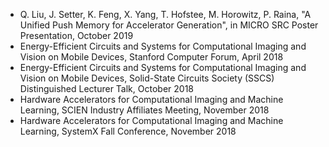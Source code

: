 - Q. Liu, J. Setter, K. Feng, X. Yang, T. Hofstee, M. Horowitz, P. Raina, "A Unified Push Memory for Accelerator Generation", in MICRO SRC Poster Presentation, October 2019
- Energy-Efficient Circuits and Systems for Computational Imaging and Vision on Mobile Devices, Stanford Computer Forum, April 2018
- Energy-Efficient Circuits and Systems for Computational Imaging and Vision on Mobile Devices, Solid-State Circuits Society (SSCS) Distinguished Lecturer Talk, October 2018
- Hardware Accelerators for Computational Imaging and Machine Learning, SCIEN Industry Affiliates Meeting, November 2018
- Hardware Accelerators for Computational Imaging and Machine Learning, SystemX Fall Conference, November 2018
